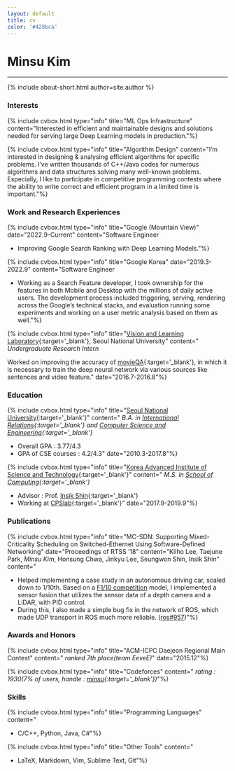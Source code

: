 ```yaml
---
layout: default
title: cv
color: '#428bca'
---
```

# Minsu Kim
<hr/>
{% include about-short.html author=site.author %}

### <span class="icon-star-full"></span> Interests

{% include cvbox.html type="info" title="ML Ops Infrastructure" content="Interested in efficient and maintainable designs and solutions needed for serving large Deep Learning models in production."%}

{% include cvbox.html type="info" title="Algorithm Design" content="I’m interested in designing & analysing efficient algorithms for specific problems. I’ve written thousands of C++/Java codes for numerous algorithms and data structures solving many well-known problems.
Especially, I like to participate in competitive programming contests where the ability to write correct and efficient program in a limited time is important."%}

### <span class="icon-lab"></span> Work and Research Experiences

{% include cvbox.html type="info" title="Google (Mountain View)" date="2022.9-Current" content="Software Engineer
* Improving Google Search Ranking with Deep Learning Models."%}

{% include cvbox.html type="info" title="Google Korea" date="2019.3-2022.9" content="Software Engineer
* Working as a Search Feature developer, I took ownership for the features in both Mobile and Desktop with the millions of daily active
users. The development process included triggering, serving, rendering across the Google’s technical stacks, and evaluation running some experiments and working on a user metric analysis based on them as well."%}

{% include cvbox.html type="info" title="[Vision and Learning Laboratory](http://vision.snu.ac.kr/){:target='_blank'}, Seoul National University" content="
*Undergraduate Research Intern*

Worked on improving the accuracy of [movieQA](http://movieqa.cs.toronto.edu/home/){:target='_blank'}, in which it is necessary to train the deep neural network via various sources like sentences and video feature." date="2016.7-2016.8"%}

### <span class="icon-book"></span> Education

{% include cvbox.html type="info" title="[Seoul National University](http://en.snu.ac.kr/){:target='_blank'}" content="
*B.A. in [International Relations](http://ir.snu.ac.kr/english/){:target='_blank'} and [Computer Science and Engineering](http://cse.snu.ac.kr/){:target='_blank'}*

* Overall GPA : 3.77/4.3
* GPA of CSE courses : 4.2/4.3" date="2010.3-2017.8"%}

{% include cvbox.html type="info" title="[Korea Advanced Institute of Science and Technology](http://www.kaist.edu/){:target='_blank'}" content="
*M.S. in [School of Computing](https://cs.kaist.ac.kr/){:target='_blank'}*

* Advisor : Prof. [Insik Shin](http://cps.kaist.ac.kr/~ishin){:target='_blank'}
* Working at [CPSlab](http://cps.kaist.ac.kr){:target='_blank'}" date="2017.9-2019.9"%}

### <span class="icon-book"></span> Publications

{% include cvbox.html type="info" title="MC-SDN: Supporting Mixed-Criticality Scheduling on Switched-Ethernet Using Software-Defined Networking" date="Proceedings of RTSS ’18" content="Kilho Lee, Taejune Park, *Minsu Kim*, Honsung Chwa, Jinkyu Lee, Seungwon Shin, Insik Shin" content="
* Helped implementing a case study in an autonomous driving car, scaled down to 1/10th. Based on a [F1/10 competition](https://f1tenth.org/) model, I
implemented a sensor fusion that utilizes the sensor data of a depth camera and a LiDAR, with PID control.
* During this, I also made a simple bug fix in the network of ROS, which made UDP transport in ROS much more reliable. ([ros#957](https://github.com/ros/ros_comm/pull/957))"%}

### <span class="icon-trophy"></span> Awards and Honors

{% include cvbox.html type="info" title="ACM-ICPC Daejeon Regional Main Contest" content="
*ranked 7th place(team EeveE)*" date="2015.12"%}

{% include cvbox.html type="info" title="Codeforces" content="
*rating : 1930(7% of users, handle : [minsu](http://codeforces.com/profile/minsu){:target='_blank'})*"%}

### <span class="icon-checkbox-checked"></span> Skills

{% include cvbox.html type="info" title="Programming Languages" content="
* C/C++, Python, Java, C#"%}

{% include cvbox.html type="info" title="Other Tools" content="
* LaTeX, Markdown, Vim, Sublime Text, Git"%}
